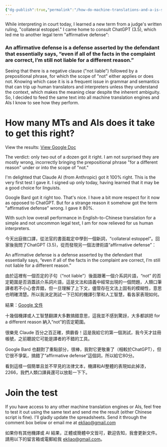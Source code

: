 ```yaml
---
{"dg-publish":true,"permalink":"/how-do-machine-translations-and-a-is-stack-up-on-legalese-ai/","noteIcon":"2"}
---
```


While interpreting in court today, I learned a new term from a judge's written ruling, "collateral estoppel." I came home to consult ChatGPT (3.5), which led me to another legal term "affirmative defense": 
### An affirmative defense is a defense asserted by the defendant that essentially says, “even if all of the facts in the complaint are correct, I’m still not liable for a different reason.”

Seeing that there is a negative clause ("not liable") followed by a prepositional phrase, for which the scope of "not" either applies or does not. Knowing which case it is is a frequent issue in grammar and semantics that can trip up human translators and interpreters unless they understand the context, which makes the meaning clear despite the inherent ambiguity. So, I decided to feed the same text into all machine translation engines and AIs I know to see how they perform.

# How many MTs and AIs does it take to get this right?

View the results: [View Google Doc](https://docs.google.com/spreadsheets/d/1xYJIzlxyGZONYkiQ0Xnzv15Z8hMDMta1EeTkNTMT8k8/edit?usp=sharing)

The verdict: only two out of a dozen got it right. I am not surprised they are mostly wrong, incorrectly bringing the prepositional phrase "for a different reason" under or into the scope of "not." 

I'm delighted that Claude AI (from Anthropic) got it 100% right. This is the very first test I gave it. I signed up only today, having learned that it may be a good choice for linguists.

Google Bard got it right too. That's nice. I have a bit more respect for it now as opposed to ChatGPT. But for a strange reason it somehow got the term "affirmative defense" wrong. I gave it 80%.

With such low overall performance in English-to-Chinese translation for a simple and not uncommon legal text, I am for now relieved for us human interpreters.

今天出庭做口譯，從法官的書面裁定中學到一個新詞，“collateral estoppel”。回家後我問了ChatGPT (3.5)，從而發現另一個法律術語“affirmative defense”：

An affirmative defense is a defense asserted by the defendant that essentially says, “even if all of the facts in the complaint are correct, I’m still not liable for a different reason.”

由於這裡有一個否定的子句（“not liable”）後面跟著一個介系詞片語，“not” 的否定範圍是否涵蓋該介系詞片語，這是文法和語義中經常出現的一個問題，人類口筆譯者若不小心會弄錯，但一旦理解了上下文，儘管存在文法上固有的模糊性，意思也明確清楚。所以我決定測試一下已知的機譯引擎和人工智慧，看各家表現如何。

結果：[Google 文件](https://docs.google.com/spreadsheets/d/1xYJIzlxyGZONYkiQ0Xnzv15Z8hMDMta1EeTkNTMT8k8/edit?usp=sharing)

十幾個機譯或人工智慧翻譯大多數搞錯意思，這我並不感到驚訝，大多都誤把 for a different reason 納入“not”的否定範圍。

很樂見 Claude 百分之百正確，擠霸昏！這是我給它的第一個測試，我今天才註冊帳號，之前聽說它可能是譯者的不錯的工具。

Google Bard 也翻對了重點部分，很棒，我對它更敬重了（相較於ChatGPT），但它很不爭氣，搞錯了“affirmative defense”這個詞，所以給它80分。

看到這樣一個簡單且並不罕見的法律文本，機譯和AI整體的表現如此掉漆，2266，我們人類口譯員還可以放鬆一下下。
# Join the test
If you have access to any other machine translation engines or AIs, feel free to test it out using the same text and send me the result (either Chinese script is fine). I'll gladly update the spreadsheets. Send it through the comment box below or email me at ekliao@gmail.com

如果你有其他機譯或 AI 結果，正體或簡體中文皆可，歡迎告知，我會更新文件。請用以下的留言箱或電郵給我 ekliao@gmail.com。


